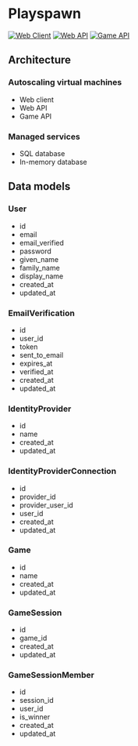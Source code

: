 # Playspawn

[![Web Client](https://github.com/nabware/playspawn/actions/workflows/web-client.yaml/badge.svg)](https://github.com/nabware/playspawn/actions/workflows/web-client.yaml)
[![Web API](https://github.com/nabware/playspawn/actions/workflows/web-api.yaml/badge.svg)](https://github.com/nabware/playspawn/actions/workflows/web-api.yaml)
[![Game API](https://github.com/nabware/playspawn/actions/workflows/game-api.yaml/badge.svg)](https://github.com/nabware/playspawn/actions/workflows/game-api.yaml)

## Architecture

### Autoscaling virtual machines

- Web client
- Web API
- Game API

### Managed services

- SQL database
- In-memory database

## Data models

### User

- id
- email
- email_verified
- password
- given_name
- family_name
- display_name
- created_at
- updated_at

### EmailVerification

- id
- user_id
- token
- sent_to_email
- expires_at
- verified_at
- created_at
- updated_at

### IdentityProvider

- id
- name
- created_at
- updated_at

### IdentityProviderConnection

- id
- provider_id
- provider_user_id
- user_id
- created_at
- updated_at

### Game

- id
- name
- created_at
- updated_at

### GameSession

- id
- game_id
- created_at
- updated_at

### GameSessionMember

- id
- session_id
- user_id
- is_winner
- created_at
- updated_at
